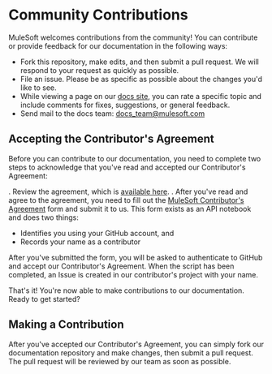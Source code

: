 # Community Contributions

MuleSoft welcomes contributions from the community! You can contribute or provide feedback for our documentation in the following ways:

* Fork this repository, make edits, and then submit a pull request. We will respond to your request as quickly as possible.
* File an issue. Please be as specific as possible about the changes you'd like to see.
* While viewing a page on our [docs site](https://docs.mulesoft.com), you can rate a specific topic and include comments for fixes, suggestions, or general feedback.
* Send mail to the docs team: docs_team@mulesoft.com

## Accepting the Contributor's Agreement

Before you can contribute to our documentation, you need to complete two steps to acknowledge that you've read and accepted our Contributor's Agreement:

. Review the agreement, which is [available here](http://www.mulesoft.org/legal/contributor-agreement.html).
. After you've read and agree to the agreement, you need to fill out the [MuleSoft Contributor's Agreement](https://api-notebook.anypoint.mulesoft.com/notebooks/#d28e8f95e739ee1e1e30d5ec577f4a27) form and submit it to us. This form exists as an API notebook and does two things:
* Identifies you using your GitHub account, and
* Records your name as a contributor

After you've submitted the form, you will be asked to authenticate to GitHub and accept our Contributor's Agreement. When the script has been completed, an Issue is created in our contributor's project with your name.

That's it! You're now able to make contributions to our documentation. Ready to get started?

## Making a Contribution

After you've accepted our Contributor's Agreement, you can simply fork our documentation repository and make changes, then submit a pull request. The pull request will be reviewed by our team as soon as possible.
